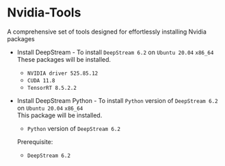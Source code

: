 # Nvidia-Tools
A comprehensive set of tools designed for effortlessly installing Nvidia packages

* Install DeepStream - To install `DeepStream 6.2` on `Ubuntu 20.04` `x86_64`  
    These packages will be installed.
    * `NVIDIA driver 525.85.12`
    * `CUDA 11.8`
    * `TensorRT 8.5.2.2`

* Install DeepStream Python - To install `Python` version of `DeepStream 6.2` on `Ubuntu 20.04` `x86_64`  
    This package will be installed.
    * `Python` version of `DeepStream 6.2`

    Prerequisite:
    * `DeepStream 6.2`